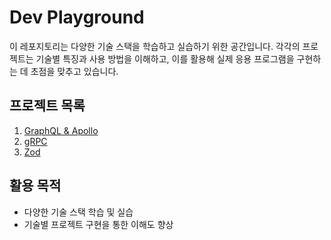 # Dev Playground

이 레포지토리는 다양한 기술 스택을 학습하고 실습하기 위한 공간입니다. 각각의 프로젝트는 기술별 특징과 사용 방법을 이해하고, 이를 활용해 실제 응용 프로그램을 구현하는 데 초점을 맞추고 있습니다.

## 프로젝트 목록

1. [GraphQL & Apollo](/graphql-apollo/)
2. [gRPC](/gRPC/)
3. [Zod](/Zod/)

## 활용 목적

- 다양한 기술 스택 학습 및 실습
- 기술별 프로젝트 구현을 통한 이해도 향상
